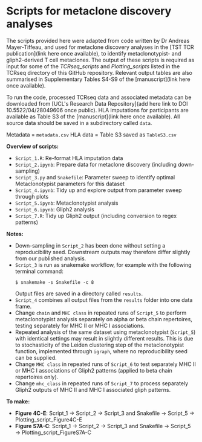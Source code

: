 # Scripts for metaclone discovery analyses

The scripts provided here were adapted from code written by Dr Andreas Mayer-Tiffeau, and used for metaclone discovery analyses in the [TST TCR publication](link here once available), to identify metaclonotypist- and gliph2-derived T cell metaclones. The output of these scripts is required as input for some of the _TCRseq_scripts_ and _Plotting_scripts_ listed in the TCRseq directory of this GitHub repository. Relevant output tables are also summarised in Supplementary Tables S4-S9 of the [manuscript](link here once available).

To run the code, processed TCRseq data and associated metadata can be downloaded from [UCL's Research Data Repository](add here link to DOI 10.5522/04/28049606 once public). HLA imputations for participants are available as Table S3 of the [manuscript](link here once available). All source data should be saved in a subdirectory called `data`.
 
Metadata = `metadata.csv`
HLA data = Table S3 saved as `TableS3.csv`

**Overview of scripts:**
* `Script_1.R`: Re-format HLA imputation data
* `Script_2.ipynb`: Prepare data for metaclone discovery (including down-sampling)
* `Script_3.py` and `Snakefile`: Parameter sweep to identify optimal Metaclonotypist parameters for this dataset
* `Script_4.ipynb`: Tidy up and explore output from parameter sweep through plots
* `Script_5.ipynb`: Metaclonotypist analysis
* `Script_6.ipynb`: Gliph2 analysis
* `Script_7.R`: Tidy up Gliph2 output (including conversion to regex patterns)

**Notes:**
* Down-sampling in `Script_2` has been done without setting a reproducibility seed. Downstream outputs may therefore differ slightly from our published analysis.
* `Script_3` is run as snakemake workflow, for example with the following terminal command:
	````console
	$ snakemake -s Snakefile -c 8
	````
	Output files are saved in a directory called `results`.
* `Script_4` combines all output files from the `results` folder into one data frame.
* Change `chain` and `MHC class` in repeated runs of `Script_5` to perform metaclonotypist analysis separately on alpha or beta chain repertoires, testing separately for MHC II or MHC I associations. 
* Repeated analysis of the same dataset using metaclonotypist (`Script_5`) with identical settings may result in slightly different results. This is due to stochasticity of the Leiden clustering step of the metaclonotypist function, implemented through `igraph`, where no reproducibility seed can be supplied.
* Change `MHC class` in repeated runs of `Script_6` to test separately MHC II or MHC I associations of Gliph2 patterns (applied to beta chain repertoires only).
* Change `mhc_class` in repeated runs of `Script_7` to process separately Gliph2 outputs of MHC II and MHC I associated gliph patterns.

**To make:**
* **Figure 4C-E**: Script_1 &rarr; Script_2 &rarr; Script_3 and Snakefile &rarr; Script_5 &rarr; Plotting_script_Figure4C-E
* **Figure S7A-C**: Script_1 &rarr; Script_2 &rarr; Script_3 and Snakefile &rarr; Script_5 &rarr; Plotting_script_FigureS7A-C